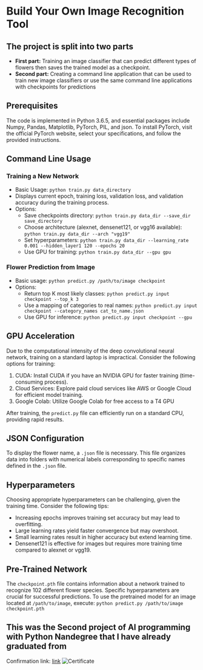 # Build Your Own Image Recognition Tool
## The project is split into two parts
- **First part:** Training an image classifier that can predict different types of flowers then saves the trained model as a checkpoint.
- **Second part:** Creating a command line application that can be used to train new image classifiers or use the same command line applications with checkpoints for predictions

## Prerequisites

The code is implemented in Python 3.6.5, and essential packages include Numpy, Pandas, Matplotlib, PyTorch, PIL, and json. To install PyTorch, visit the official PyTorch website, select your specifications, and follow the provided instructions.

## Command Line Usage

### Training a New Network
- Basic Usage: `python train.py data_directory`
- Displays current epoch, training loss, validation loss, and validation accuracy during the training process.
- Options:
  - Save checkpoints directory: `python train.py data_dir --save_dir save_directory`
  - Choose architecture (alexnet, densenet121, or vgg16 available): `python train.py data_dir --arch "vgg19"`
  - Set hyperparameters: `python train.py data_dir --learning_rate 0.001 --hidden_layer1 120 --epochs 20`
  - Use GPU for training: `python train.py data_dir --gpu gpu`

### Flower Prediction from Image
- Basic usage: `python predict.py /path/to/image checkpoint`
- Options:
  - Return top K most likely classes: `python predict.py input checkpoint --top_k 3`
  - Use a mapping of categories to real names: `python predict.py input checkpoint --category_names cat_to_name.json`
  - Use GPU for inference: `python predict.py input checkpoint --gpu`

## GPU Acceleration

Due to the computational intensity of the deep convolutional neural network, training on a standard laptop is impractical. Consider the following options for training:
1. CUDA: Install CUDA if you have an NVIDIA GPU for faster training (time-consuming process).
2. Cloud Services: Explore paid cloud services like AWS or Google Cloud for efficient model training.
3. Google Colab: Utilize Google Colab for free access to a T4 GPU 

After training, the `predict.py` file can efficiently run on a standard CPU, providing rapid results.

## JSON Configuration

To display the flower name, a `.json` file is necessary. This file organizes data into folders with numerical labels corresponding to specific names defined in the `.json` file.

## Hyperparameters

Choosing appropriate hyperparameters can be challenging, given the training time. Consider the following tips:
- Increasing epochs improves training set accuracy but may lead to overfitting.
- Large learning rates yield faster convergence but may overshoot.
- Small learning rates result in higher accuracy but extend learning time.
- Densenet121 is effective for images but requires more training time compared to alexnet or vgg19.

## Pre-Trained Network

The `checkpoint.pth` file contains information about a network trained to recognize 102 different flower species. Specific hyperparameters are crucial for successful predictions. To use the pretrained model for an image located at `/path/to/image`, execute: `python predict.py /path/to/image checkpoint.pth`

## This was the Second project of AI programming with Python Nandegree that I have already graduated from
Confirmation  link: [link](https://graduation.udacity.com/confirm/7JTCKYM9)
![Certificate](https://s3-us-west-2.amazonaws.com/udacity-printer/production/certificates/d371f694-fa60-40a1-9112-a5a9721aa8e7.svg)
